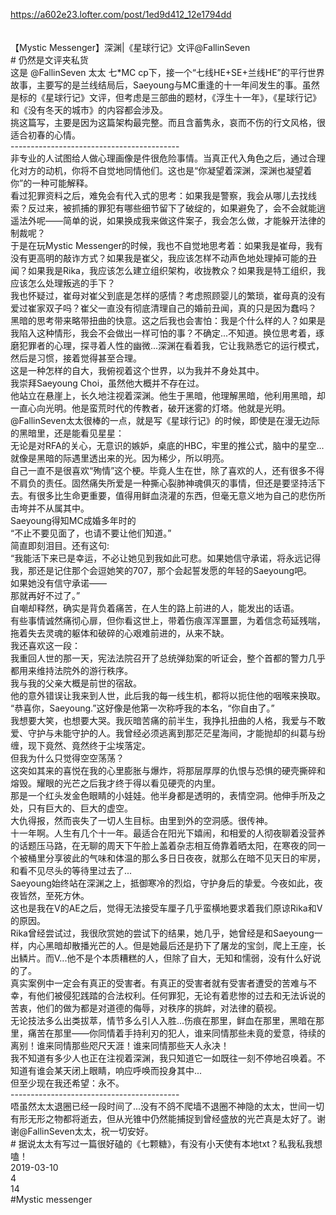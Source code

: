 https://a602e23.lofter.com/post/1ed9d412_12e1794dd<br/>
<br/>
<br/>
【Mystic Messenger】深渊|《星球行记》文评@FallinSeven<br/>
# 仍然是文评夹私货<br/>
这是 @FallinSeven 太太 七*MC cp下，接一个“七线HE+SE+兰线HE”的平行世界故事，主要写的是兰线结局后，Saeyoung与MC重逢的十一年间发生的事。虽然是标的《星球行记》文评，但考虑是三部曲的题材，《浮生十一年》，《星球行记》和《没有冬天的城市》的内容都会涉及。<br/>
挑这篇写，主要是因为这篇架构最完整。而且含蓄隽永，哀而不伤的行文风格，很适合初春的心情。<br/>
------------------------------------------<br/>
非专业的人试图给人做心理画像是件很危险事情。当真正代入角色之后，通过合理化对方的动机，你将不自觉地同情他们。这也是“你凝望着深渊，深渊也凝望着你”的一种可能解释。<br/>
看过犯罪资料之后，难免会有代入式的思考：如果我是警察，我会从哪儿去找线索？反过来，被抓捕的罪犯有哪些细节留下了破绽的，如果避免了，会不会就能逍遥法外呢——简单的说，如果换成我来做这件案子，我会怎么做，才能躲开法律的制裁呢？<br/>
于是在玩Mystic Messenger的时候，我也不自觉地思考着：如果我是崔母，我有没有更高明的敲诈方式？如果我是崔父，我应该怎样不动声色地处理掉可能的丑闻？如果我是Rika，我应该怎么建立组织架构，收拢教众？如果我是特工组织，我应该怎么处理叛逃的手下？<br/>
我也怀疑过，崔母对崔父到底是怎样的感情？考虑照顾婴儿的繁琐，崔母真的没有爱过崔家双子吗？崔父一直没有彻底清理自己的婚前丑闻，真的只是因为蠢吗？<br/>
黑暗的思考带来略带扭曲的快意。这之后我也会害怕：我是个什么样的人？如果是我陷入这种情形，我会不会做出一样可怕的事？不确定...不知道。换位思考着，琢磨犯罪者的心理，探寻着人性的幽微...深渊在看着我，它让我熟悉它的运行模式，然后是习惯，接着觉得甚至合理。<br/>
这是一种怎样的自大，我俯视着这个世界，以为我并不身处其中。<br/>
我崇拜Saeyoung Choi，虽然他大概并不存在过。<br/>
他站立在悬崖上，长久地注视着深渊。他生于黑暗，他理解黑暗，他利用黑暗，却一直心向光明。他是蛮荒时代的传教者，破开迷雾的灯塔。他就是光明。@FallinSeven太太很棒的一点，就是写《星球行记》的时候，即使是在漫无边际的黑暗里，还是能看见星星：<br/>
无论是对RFA的关心，无意识的嫉妒，桌底的HBC，牢里的推公式，脑中的星空...就像是黑暗的际遇里透出来的光。因为稀少，所以明亮。<br/>
自己一直不是很喜欢“殉情”这个梗。毕竟人生在世，除了喜欢的人，还有很多不得不肩负的责任。固然痛失所爱是一种撕心裂肺神魂俱灭的事情，但还是要坚持活下去。有很多比生命更重要，值得用鲜血浇灌的东西，但毫无意义地为自己的悲伤所击垮并不从属其中。<br/>
Saeyoung得知MC成婚多年时的<br/>
“不止不要见面了，也请不要让他们知道。”<br/>
简直即刻泪目。还有这句:<br/>
“我能活下来已是幸运，不必让她见到我如此可悲。如果她信守承诺，将永远记得我，那还是记住那个会逗她笑的707，那个会起誓发愿的年轻的Saeyoung吧。<br/>
如果她没有信守承诺——<br/>
那就再好不过了。”<br/>
自嘲却释然，确实是背负着痛苦，在人生的路上前进的人，能发出的话语。<br/>
有些事情诚然痛彻心扉，但你看这世上，带着伤痕浑浑噩噩，为着信念苟延残喘，拖着失去灵魂的躯体和破碎的心艰难前进的，从来不缺。<br/>
我还喜欢这一段：<br/>
我重回人世的那一天，宪法法院召开了总统弹劾案的听证会，整个首都的警力几乎都用来维持法院外的游行秩序。<br/>
我与我的父亲大概是前世的宿敌。<br/>
他的意外错误让我来到人世，此后我的每一线生机，都将以扼住他的咽喉来换取。<br/>
“恭喜你，Saeyoung.”这好像是他第一次称呼我的本名，“你自由了。”<br/>
我想要大笑，也想要大哭。我灰暗苦痛的前半生，我挣扎扭曲的人格，我爱与不敢爱、守护与未能守护的人。我曾经必须逃离到那茫茫星海间，才能抛却的纠葛与纷缠，现下竟然、竟然终于尘埃落定。<br/>
但我为什么只觉得空空荡荡？<br/>
这突如其来的喜悦在我的心里膨胀与爆炸，将那层厚厚的仇恨与恐惧的硬壳撕碎和熔毁。耀眼的光芒之后我才终于得以看见硬壳的内里。<br/>
那是一个红头发金色眼睛的小娃娃。他半身都是透明的，表情空洞。他伸手所及之处，只有巨大的、巨大的虚空。<br/>
大仇得报，然而丧失了一切人生目标。由里到外的空洞感。很传神。<br/>
十一年啊。人生有几个十一年。最适合在阳光下嬉闹，和相爱的人彻夜聊着没营养的话题压马路，在无聊的周天下午脸上盖着杂志相互倚靠着晒太阳，在寒夜的同一个被桶里分享彼此的气味和体温的那么多日日夜夜，就那么在暗不见天日的牢房，和看不见尽头的等待里过去了...<br/>
Saeyoung始终站在深渊之上，抵御寒冷的烈焰，守护身后的挚爱。今夜如此，夜夜皆然，至死方休。<br/>
这也是我在V的AE之后，觉得无法接受车厘子几乎蛮横地要求着我们原谅Rika和V的原因。<br/>
Rika曾经尝试过，我很欣赏她的尝试下的结果，她几乎，她曾经是和Saeyoung一样，内心黑暗却散播光芒的人。但是她最后还是扔下了屠龙的宝剑，爬上王座，长出鳞片。而V...他不是个本质糟糕的人，但除了自大，无知和懦弱，没有什么好说的了。<br/>
真实案例中一定会有真正的受害者。有真正的受害者就有受害者遭受的苦难与不幸，有他们被侵犯践踏的合法权利。任何罪犯，无论有着悲惨的过去和无法诉说的苦衷，他们的做为都是对道德的侮辱，对秩序的挑衅，对法律的藐视。<br/>
无论技法多么出类拔萃，情节多么引人入胜...伤痕在那里，鲜血在那里，黑暗在那里，痛苦在那里——你同情着手持利刃的犯人，谁来同情那些未竟的爱意，待续的离别！谁来同情那些咫尺天涯！谁来同情那些天人永决！<br/>
我不知道有多少人也正在注视着深渊，我只知道它一如既往一刻不停地召唤着。不知道有谁会某天闭上眼睛，响应呼唤而投身其中...<br/>
但至少现在我还希望：永不。<br/>
------------------------------------------<br/>
唔虽然太太退圈已经一段时间了...没有不鸽不爬墙不退圈不神隐的太太，世间一切有形无形之物都将逝去，但从光锥中仍然能捕捉到曾经盛放的光芒真是太好了。谢谢@FallinSeven太太，祝一切安好。<br/>
# 据说太太有写过一篇很好磕的《七颗糖》，有没有小天使有本地txt？私我私我想嗑！<br/>
2019-03-10<br/>
4<br/>
14<br/>
#Mystic messenger<br/>
